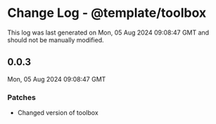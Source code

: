 # Change Log - @template/toolbox

This log was last generated on Mon, 05 Aug 2024 09:08:47 GMT and should not be manually modified.

## 0.0.3
Mon, 05 Aug 2024 09:08:47 GMT

### Patches

- Changed version of toolbox

